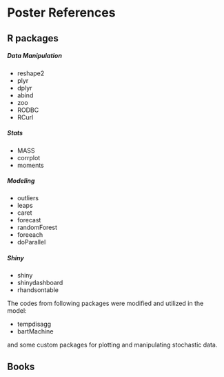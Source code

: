 # Poster References

## R packages
##### Data Manipulation
- reshape2
- plyr
- dplyr
- abind
- zoo
- RODBC
- RCurl

##### Stats
- MASS
- corrplot
- moments

##### Modeling
- outliers
- leaps
- caret
- forecast
- randomForest
- foreeach
- doParallel

##### Shiny
- shiny
- shinydashboard
- rhandsontable

The codes from following packages were modified and utilized in the model:
- tempdisagg
- bartMachine

and some custom packages for plotting and manipulating stochastic data.

## Books
